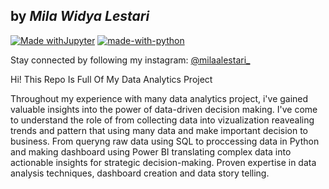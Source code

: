 ## by _Mila Widya Lestari_

[![Made withJupyter](https://img.shields.io/badge/Made%20with-Jupyter-orange?style=for-the-badge&logo=Jupyter)](https://jupyter.org/try)
[![made-with-python](https://img.shields.io/badge/Made%20with-Python-1f425f.svg)](https://www.python.org/)

Stay connected by following my instagram: [@milaalestari_](https://www.instagram.com/milaalestari_/)

Hi! This Repo Is Full Of My Data Analytics Project

Throughout my experience with many data analytics project, i've gained valuable insights into the power of data-driven decision making. I've come to understand the role of from collecting data into vizualization reavealing trends and pattern that using many data and make important decision to business. From queryng raw data using SQL to proccessing data in Python and making dashboard using Power BI translating complex data into actionable insights for strategic decision-making. Proven expertise in data analysis techniques, dashboard creation and data story telling.
